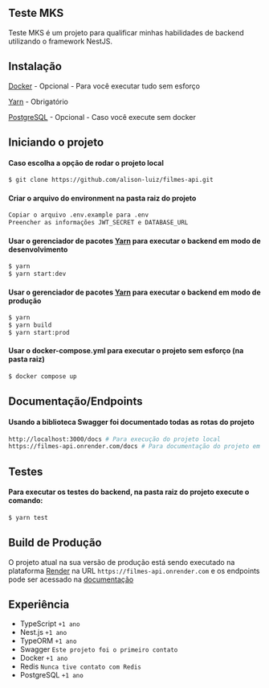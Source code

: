 ## Teste MKS

Teste MKS é um projeto para qualificar minhas habilidades de backend utilizando o framework NestJS.

## Instalação


[Docker](https://www.docker.com/) - Opcional - Para você executar tudo sem esforço

[Yarn](https://yarnpkg.com/) - Obrigatório

[PostgreSQL](https://www.postgresql.org/) - Opcional - Caso você execute sem docker


## Iniciando o projeto

#### Caso escolha a opção de rodar o projeto local

```bash
$ git clone https://github.com/alison-luiz/filmes-api.git
```

#### Criar o arquivo do environment na pasta raiz do projeto
```bash
Copiar o arquivo .env.example para .env
Preencher as informações JWT_SECRET e DATABASE_URL
```

#### Usar o gerenciador de pacotes [Yarn](https://yarnpkg.com/) para executar o backend em modo de desenvolvimento

```bash
$ yarn
$ yarn start:dev
```

#### Usar o gerenciador de pacotes [Yarn](https://yarnpkg.com/) para executar o backend em modo de produção

```bash
$ yarn
$ yarn build
$ yarn start:prod
```

#### Usar o docker-compose.yml para executar o projeto sem esforço (na pasta raiz)

```bash
$ docker compose up
```

## Documentação/Endpoints

#### Usando a biblioteca Swagger foi documentado todas as rotas do projeto

```bash
http://localhost:3000/docs # Para execução do projeto local
https://filmes-api.onrender.com/docs # Para documentação do projeto em deploy
```

## Testes

#### Para executar os testes do backend, na pasta raiz do projeto execute o comando:
```bash
$ yarn test
```

## Build de Produção

O projeto atual na sua versão de produção está sendo executado na plataforma [Render](https://render.com/) na URL `https://filmes-api.onrender.com` e os endpoints pode ser acessado na [documentação](https://filmes-api.onrender.com/docs)

## Experiência

 - TypeScript `+1 ano`
 - Nest.js `+1 ano`
 - TypeORM `+1 ano`
 - Swagger `Este projeto foi o primeiro contato`
 - Docker `+1 ano`
 - Redis `Nunca tive contato com Redis`
 - PostgreSQL `+1 ano`
